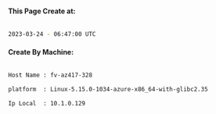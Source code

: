 
   
#### This Page Create at:

```bash

2023-03-24 - 06:47:00 UTC

```

#### Create By Machine:

```bash

Host Name : fv-az417-328

platform  : Linux-5.15.0-1034-azure-x86_64-with-glibc2.35

Ip Local  : 10.1.0.129

```


